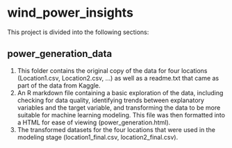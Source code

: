 # wind_power_insights

This project is divided into the following sections:

## power_generation_data

1. This folder contains the original copy of the data for four locations (Location1.csv, Location2.csv, ...) as well as a readme.txt that came as part of the data from Kaggle.
2. An R markdown file containing a basic exploration of the data, including checking for data quality, identifying trends between explanatory variables and the target variable, and transforming the data to be more suitable for machine learning modeling. This file was then formatted into a HTML for ease of viewing (power_generation.html).
3. The transformed datasets for the four locations that were used in the modeling stage (location1_final.csv, location2_final.csv).
   
